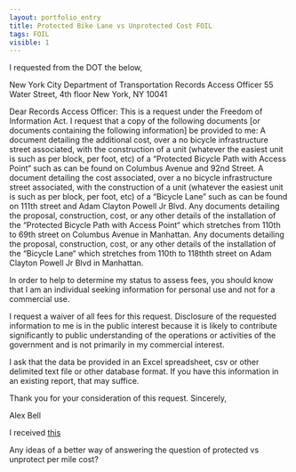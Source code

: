 ```yaml
---
layout: portfolio_entry
title: Protected Bike Lane vs Unprotected Cost FOIL
tags: FOIL
visible: 1
---
```


I requested from the DOT the below, 

New York City Department of Transportation
Records Access Officer
55 Water Street, 4th floor
New York, NY 10041

Dear Records Access Officer:
This is a request under the Freedom of Information Act.
I request that a copy of the following documents [or documents containing the following information] be provided to me:
A document detailing the additional cost, over a no bicycle infrastructure street associated, with the construction of a unit (whatever the easiest unit is such as per block, per foot, etc) of a “Protected Bicycle Path with Access Point“  such as can be found on Columbus Avenue and 92nd Street.
A document detailing the cost associated, over a no bicycle infrastructure street associated, with the construction of a unit (whatever the easiest unit is such as per block, per foot, etc) of a “Bicycle Lane” such as can be found on 111th street and Adam Clayton Powell Jr Blvd.
Any documents detailing the proposal, construction, cost, or any other details of the installation of the “Protected Bicycle Path with Access Point“ which stretches from 110th to 69th street on Columbus Avenue in Manhattan.
Any documents detailing the proposal, construction, cost, or any other details of the installation of the “Bicycle Lane“ which stretches from 110th to 118thth street on Adam Clayton Powell Jr Blvd in Manhattan.

In order to help to determine my status to assess fees, you should know that I am an individual seeking information for personal use and not for a commercial use.

I request a waiver of all fees for this request. Disclosure of the requested information to me is in the public interest because it is likely to contribute significantly to public understanding of the operations or activities of the government and is not primarily in my commercial interest. 

I ask that the data be provided in an Excel spreadsheet, csv or other delimited text file or other database format. If you have this information in an existing report, that may suffice.

Thank you for your consideration of this request.
Sincerely,
 
Alex Bell

I received [this](https://github.com/Bellspringsteen/other.nyc/blob/master/NYCGOV/DOT/ProtectedBikeLaneCostVsUnprotected/DOTResponse.pdf)

Any ideas of a better way of answering the question of protected vs unprotect per mile cost?